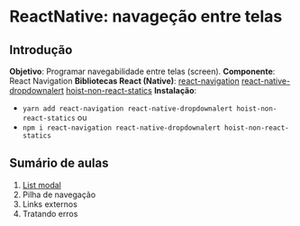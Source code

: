 # [](#header-1) ReactNative: navageção entre telas


## [](#header-2) Introdução

**Objetivo**: Programar navegabilidade entre telas (screen).
**Componente**: React Navigation
**Bibliotecas React (Native)**:  [react-navigation](https://github.com/react-navigation/react-navigation) [react-native-dropdownalert](https://github.com/testshallpass/react-native-dropdownalert) [hoist-non-react-statics](https://github.com/mridgway/hoist-non-react-statics)
**Instalação**: 
- ```yarn add react-navigation react-native-dropdownalert hoist-non-react-statics``` ou
- ```npm i react-navigation react-native-dropdownalert hoist-non-react-statics```

## [](#header-2) Sumário de aulas

1. [List modal](nav-list-modal)
2. Pilha de navegação
3. Links externos
4. Tratando erros